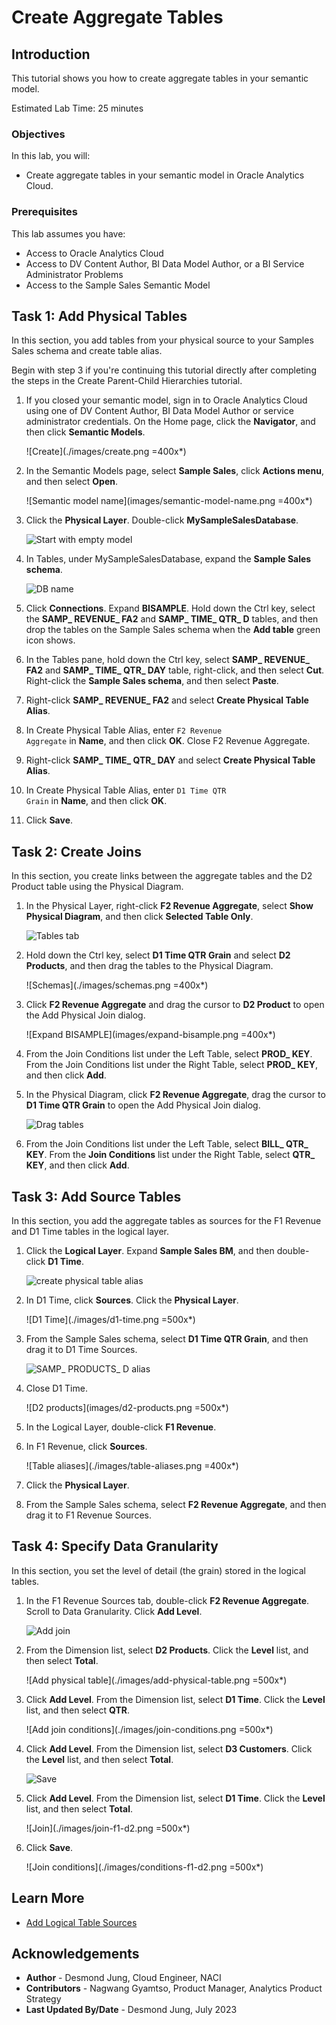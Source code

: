 # Create Aggregate Tables

## Introduction

This tutorial shows you how to create aggregate tables in your semantic model.


Estimated Lab Time: 25 minutes

### Objectives

In this lab, you will:
* Create aggregate tables in your semantic model in Oracle Analytics Cloud.

### Prerequisites

This lab assumes you have:
* Access to Oracle Analytics Cloud
* Access to DV Content Author, BI Data Model Author, or a BI Service Administrator Problems
* Access to the Sample Sales Semantic Model


## Task 1: Add Physical Tables

In this section, you add tables from your physical source to your Samples Sales schema and create table alias.

Begin with step 3 if you're continuing this tutorial directly after completing the steps in the Create Parent-Child Hierarchies tutorial.

1. If you closed your semantic model, sign in to Oracle Analytics Cloud using one of DV Content Author, BI Data Model Author or service administrator credentials. On the Home page, click the **Navigator**, and then click **Semantic Models**.

	![Create](./images/create.png =400x*)

2. In the Semantic Models page, select **Sample Sales**, click **Actions menu**, and then select **Open**.

	![Semantic model name](images/semantic-model-name.png =400x*)

3. Click the **Physical Layer**. Double-click **MySampleSalesDatabase**.

	![Start with empty model](./images/empty-model.png)

4. In Tables, under MySampleSalesDatabase, expand the **Sample Sales schema**.

	![DB name](./images/db-name.png)

5. Click **Connections**. Expand **BISAMPLE**. Hold down the Ctrl key, select the **SAMP_ REVENUE_ FA2** and **SAMP_ TIME_ QTR_ D** tables, and then drop the tables on the Sample Sales schema when the **Add table** green icon shows.

6. In the Tables pane, hold down the Ctrl key, select **SAMP_ REVENUE_ FA2** and **SAMP_ TIME_ QTR_ DAY** table, right-click, and then select **Cut**. Right-click the **Sample Sales schema**, and then select **Paste**.

7. Right-click **SAMP_ REVENUE_ FA2** and select **Create Physical Table Alias**.

8. In Create Physical Table Alias, enter <code>F2 Revenue Aggregate</code> in **Name**, and then click **OK**. Close F2 Revenue Aggregate.

9. Right-click **SAMP_ TIME_ QTR_ DAY** and select **Create Physical Table Alias**.

10. In Create Physical Table Alias, enter <code>D1 Time QTR Grain</code> in **Name**, and then click **OK**.

11. Click **Save**.

## Task 2: Create Joins

In this section, you create links between the aggregate tables and the D2 Product table using the Physical Diagram.

1. In the Physical Layer, right-click **F2 Revenue Aggregate**, select **Show Physical Diagram**, and then click **Selected Table Only**.

	![Tables tab](./images/tables.png)

2. Hold down the Ctrl key, select **D1 Time QTR Grain** and select **D2 Products**, and then drag the tables to the Physical Diagram.

	![Schemas](./images/schemas.png =400x*)

3. Click **F2 Revenue Aggregate** and drag the cursor to **D2 Product** to open the Add Physical Join dialog.

	![Expand BISAMPLE](images/expand-bisample.png =400x*)

4. From the Join Conditions list under the Left Table, select **PROD_ KEY**. From the Join Conditions list under the Right Table, select **PROD_ KEY**, and then click **Add**.

5. In the Physical Diagram, click **F2 Revenue Aggregate**, drag the cursor to **D1 Time QTR Grain** to open the Add Physical Join dialog.

	![Drag tables](./images/drag-tables.png)

6. From the Join Conditions list under the Left Table, select **BILL_ QTR_ KEY**. From the **Join Conditions** list under the Right Table, select **QTR_ KEY**, and then click **Add**.

## Task 3: Add Source Tables

In this section, you add the aggregate tables as sources for the F1 Revenue and D1 Time tables in the logical layer.

1. Click the **Logical Layer**. Expand **Sample Sales BM**, and then double-click **D1 Time**.

	![create physical table alias](./images/create-physical-table-alias.png)

2. In D1 Time, click **Sources**. Click the **Physical Layer**.

	![D1 Time](./images/d1-time.png =500x*)

3. From the Sample Sales schema, select **D1 Time QTR Grain**, and then drag it to D1 Time Sources.

	![SAMP_ PRODUCTS_ D alias](./images/product-alias.png)

4. Close D1 Time.

	![D2 products](images/d2-products.png =500x*)

5. In the Logical Layer, double-click **F1 Revenue**.

6. In F1 Revenue, click **Sources**.

	![Table aliases](./images/table-aliases.png =400x*)

7. Click the **Physical Layer**.

8. From the Sample Sales schema, select **F2 Revenue Aggregate**, and then drag it to F1 Revenue Sources.

## Task 4: Specify Data Granularity

In this section, you set the level of detail (the grain) stored in the logical tables.

1. In the F1 Revenue Sources tab, double-click **F2 Revenue Aggregate**. Scroll to Data Granularity. Click **Add Level**.

	![Add join](./images/add-join.png)

2. From the Dimension list, select **D2 Products**. Click the **Level** list, and then select **Total**.

	![Add physical table](./images/add-physical-table.png =500x*)

3. Click **Add Level**. From the Dimension list, select **D1 Time**. Click the **Level** list, and then select **QTR**.

	![Add join conditions](./images/join-conditions.png =500x*)

4. Click **Add Level**. From the Dimension list, select **D3 Customers**. Click the **Level** list, and then select **Total**.

	![Save](./images/save.png)

5. Click **Add Level**. From the Dimension list, select **D1 Time**. Click the **Level** list, and then select **Total**.

	![Join](./images/join-f1-d2.png =500x*)

6. Click **Save**.

	![Join conditions](./images/conditions-f1-d2.png =500x*)


## Learn More
* [Add Logical Table Sources](https://docs.oracle.com/en/cloud/paas/analytics-cloud/acmdg/add-logical-table-sources.html#GUID-52CBFD5E-0F83-4836-AEB8-32F0A8299FA7)

## Acknowledgements
* **Author** - Desmond Jung, Cloud Engineer, NACI
* **Contributors** - Nagwang Gyamtso, Product Manager, Analytics Product Strategy
* **Last Updated By/Date** - Desmond Jung, July 2023

